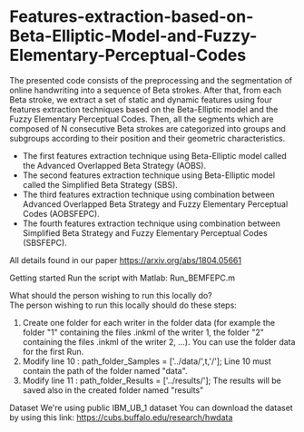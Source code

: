 # Features-extraction-based-on-Beta-Elliptic-Model-and-Fuzzy-Elementary-Perceptual-Codes
The presented code consists of the preprocessing and the segmentation of online handwriting into a sequence of Beta strokes. After that, from each Beta stroke, we extract a set of static and dynamic features using four features extraction techniques based on the Beta-Elliptic model and the Fuzzy Elementary Perceptual Codes. Then, all the segments which are composed of N consecutive Beta strokes are categorized into groups and subgroups according to their position and their geometric characteristics.      
- The first features extraction technique using  Beta-Elliptic model called the Advanced Overlapped Beta Strategy (AOBS).  
- The second features extraction technique using  Beta-Elliptic model called the Simplified Beta Strategy (SBS).  
- The third features extraction technique using  combination between Advanced Overlapped Beta Strategy and Fuzzy Elementary Perceptual Codes (AOBSFEPC).  
- The fourth features extraction technique using  combination between Simplified Beta Strategy and Fuzzy Elementary Perceptual Codes (SBSFEPC).    

All details found in our paper https://arxiv.org/abs/1804.05661

Getting started
Run the script with Matlab: Run_BEMFEPC.m

What should the person wishing to run this locally do?  
The person wishing to run this locally should do these steps:
1) Create one folder for each writer in the folder data (for example the folder "1" containing the files .inkml of the writer 1, the folder "2" containing the files .inkml of the writer 2, ...). You can use the folder data for the first Run.
2) Modify line 10 : path_folder_Samples = ['../data/',t,'/'];
Line 10 must contain the path of the folder named "data". 
3) Modify line 11 : path_folder_Results = ['../results/'];
The results will be saved also in the created folder named "results"

Dataset 
We're using public IBM_UB_1 dataset 
You can download the dataset by using this link: https://cubs.buffalo.edu/research/hwdata
